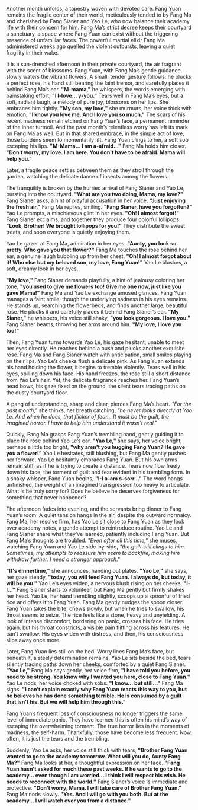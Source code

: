 Another month unfolds, a tapestry woven with devoted care. Fang Yuan remains the fragile center of their world, meticulously tended to by Fang Ma and cherished by Fang Sianer and Yao Le, who now balance their academy life with their concern for him. Fang Ma’s strict decree keeps their courtyard a sanctuary, a space where Fang Yuan can exist without the triggering presence of unfamiliar faces. The powerful martial elixir Fang Ma administered weeks ago quelled the violent outbursts, leaving a quiet fragility in their wake.

It is a sun-drenched afternoon in their private courtyard, the air fragrant with the scent of blossoms. Fang Yuan, with Fang Ma’s gentle guidance, slowly waters the vibrant flowers. A small, tender gesture follows: he plucks a perfect rose, his hand still bearing the faint tremor, and carefully places it behind Fang Ma’s ear. **"M-mama,"** he whispers, the words emerging with painstaking effort, **"I l-love… y-you."** Tears well in Fang Ma’s eyes, but a soft, radiant laugh, a melody of pure joy, blossoms on her lips. She embraces him tightly. **"My son, my love,"** she murmurs, her voice thick with emotion, **"I know you love me. And I love you so much."** The scars of his recent madness remain etched on Fang Yuan’s face, a permanent reminder of the inner turmoil. And the past month’s relentless worry has left its mark on Fang Ma as well. But in that shared embrace, in the simple act of love, those burdens seem to momentarily lift. Fang Yuan clings to her, a soft sob escaping his lips. **"M-Mama… I am a-afraid…"** Fang Ma holds him closer. **"Don't worry, my love. I am here. You don't have to be afraid. Mama will help you."**

Later, a fragile peace settles between them as they stroll through the garden, watching the delicate dance of insects among the flowers.

The tranquility is broken by the hurried arrival of Fang Sianer and Yao Le, bursting into the courtyard. **"What are you two doing, Mama, my love?"** Fang Sianer asks, a hint of playful accusation in her voice. **"Just enjoying the fresh air,"** Fang Ma replies, smiling. **"Fang Sianer, have you forgotten?"** Yao Le prompts, a mischievous glint in her eyes. **"Oh! I almost forgot!"** Fang Sianer exclaims, and together they produce four colorful lollipops. **"Look, Brother! We brought lollipops for you!"** They distribute the sweet treats, and soon everyone is quietly enjoying them.

Yao Le gazes at Fang Ma, admiration in her eyes. **"Aunty, you look so pretty. Who gave you that flower?"** Fang Ma touches the rose behind her ear, a genuine laugh bubbling up from her chest. **"Oh! I almost forgot about it! Who else but my beloved son, my love, Fang Yuan!"** Yao Le blushes, a soft, dreamy look in her eyes.

**"My love,"** Fang Sianer demands playfully, a hint of jealousy coloring her tone, **"you used to give me flowers too! Give me one now, just like you gave Mama!"** Fang Ma and Yao Le exchange amused glances. Fang Yuan manages a faint smile, though the underlying sadness in his eyes remains. He stands up, searching the flowerbeds, and finds another large, beautiful rose. He plucks it and carefully places it behind Fang Sianer’s ear. **"My Sianer,"** he whispers, his voice still shaky, **"you look gorgeous. I love you."** Fang Sianer beams, throwing her arms around him. **"My love, I love you too!"**

Then, Fang Yuan turns towards Yao Le, his gaze hesitant, unable to meet her eyes directly. He reaches behind a bush and plucks another exquisite rose. Fang Ma and Fang Sianer watch with anticipation, small smiles playing on their lips. Yao Le’s cheeks flush a delicate pink. As Fang Yuan extends his hand holding the flower, it begins to tremble violently. Tears well in his eyes, spilling down his face. His hand freezes, the rose still a short distance from Yao Le’s hair. Yet, the delicate fragrance reaches her. Fang Yuan’s head bows, his gaze fixed on the ground, the silent tears tracing paths on the dusty courtyard floor.

A pang of understanding, sharp and clear, pierces Fang Ma’s heart. _"For the past month,"_ she thinks, her breath catching, _"he never looks directly at Yao Le. And when he does, that flicker of fear… It must be the guilt, the imagined horror. I have to help him understand it wasn't real."_

Quickly, Fang Ma grasps Fang Yuan’s trembling hand, gently guiding it to place the rose behind Yao Le’s ear. **"Yao Le,"** she says, her voice bright, perhaps a little too bright, **"why aren't you hugging Fang Yuan? He gave you a flower!"** Yao Le hesitates, still blushing, but Fang Ma gently pushes her forward. Yao Le hesitantly embraces Fang Yuan. But his own arms remain stiff, as if he is trying to create a distance. Tears now flow freely down his face, the torment of guilt and fear evident in his trembling form. In a shaky whisper, Fang Yuan begins, **"I-I a-am s-sorr…"** The word hangs unfinished, the weight of an imagined transgression too heavy to articulate. What is he truly sorry for? Does he believe he deserves forgiveness for something that never happened?

The afternoon fades into evening, and the servants bring dinner to Fang Yuan’s room. A quiet tension hangs in the air, despite the outward normalcy. Fang Ma, her resolve firm, has Yao Le sit close to Fang Yuan as they look over academy notes, a gentle attempt to reintroduce routine. Yao Le and Fang Sianer share what they’ve learned, patiently including Fang Yuan. But Fang Ma’s thoughts are troubled. _"Even after all this time,"_ she muses, watching Fang Yuan and Yao Le side-by-side, _"the guilt still clings to him. Sometimes, my attempts to reassure him seem to backfire, making him withdraw further. I need a stronger approach."_

**"It's dinnertime,"** she announces, handing out plates. **"Yao Le,"** she says, her gaze steady, **"today, you will feed Fang Yuan. I always do, but today, it will be you."** Yao Le’s eyes widen, a nervous blush rising on her cheeks. **"I-I…"** Fang Sianer starts to volunteer, but Fang Ma gently but firmly shakes her head. Yao Le, her hand trembling slightly, scoops up a spoonful of fried rice and offers it to Fang Yuan. Fang Ma gently nudges the spoon closer. Fang Yuan takes the bite, chews slowly, but when he tries to swallow, his throat seems to seize. The rice feels like a stone, heavy and unyielding. A look of intense discomfort, bordering on panic, crosses his face. He tries again, but his throat constricts, a visible pain flitting across his features. He can’t swallow. His eyes widen with distress, and then, his consciousness slips away once more.

Later, Fang Yuan lies still on the bed. Worry lines Fang Ma’s face, but beneath it, a steely determination remains. Yao Le sits beside the bed, tears silently tracing paths down her cheeks, comforted by a quiet Fang Sianer. **"Yao Le,"** Fang Ma says gently, her voice firm, **"I have told you before, you need to be strong. You know why I wanted you here, close to Fang Yuan."** Yao Le nods, her voice choked with sobs. **"I know… but still…"** Fang Ma sighs. **"I can’t explain exactly why Fang Yuan reacts this way to you, but he believes he has done something terrible. He is consumed by a guilt that isn't his. But we will help him through this."**

Fang Yuan’s frequent loss of consciousness no longer triggers the same level of immediate panic. They have learned this is often his mind’s way of escaping the overwhelming torment. The true horror lies in the moments of madness, the self-harm. Thankfully, those have become less frequent. Now, often, it is just the tears and the trembling.

Suddenly, Yao Le asks, her voice still thick with tears, **"Brother Fang Yuan wanted to go to the academy tomorrow. What will you do, Aunty Fang Ma?"** Fang Ma looks at her, a thoughtful expression on her face. **"Fang Yuan hasn't asked for much these past weeks. If he wants to go to the academy… even though I am worried… I think I will respect his wish. He needs to reconnect with the world."** Fang Sianer’s voice is immediate and protective. **"Don't worry, Mama. I will take care of Brother Fang Yuan."** Fang Ma nods slowly. **"Yes. And I will go with you both. But at the academy… I will watch over you from a distance."**
